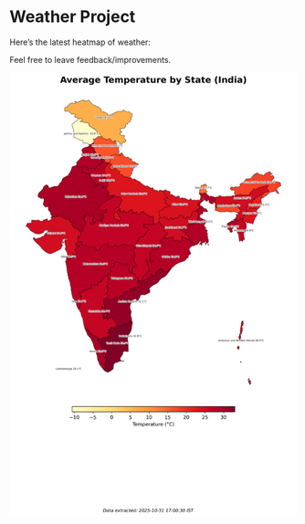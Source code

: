 # Weather Project

Here’s the latest heatmap of weather:

Feel free to leave feedback/improvements.

![India Heatmap](docs/assets/india_heatmap.png?v=049DD9)
